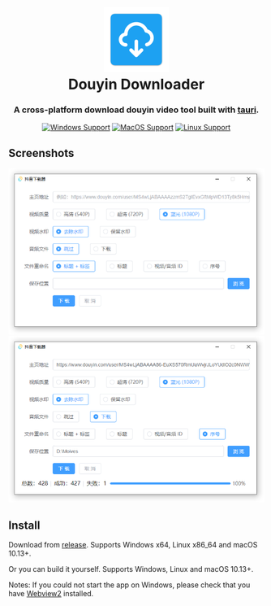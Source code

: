 <h1 align="center">
  <img src="src-tauri/icons/128x128.png" width="128" />
  <br>
  Douyin Downloader
  <br>
</h1>

<h3 align="center">
A cross-platform download douyin video tool built with <a href="https://github.com/tauri-apps/tauri">tauri</a>.
</h3>

<div align="center">

[![Windows Support](https://img.shields.io/badge/Windows-0078D6?style=flat&logo=windows&logoColor=white)](https://github.com/lzdyes/douyin-downloader/releases)
[![MacOS Support](https://img.shields.io/badge/MACOS-adb8c5?style=flat&logo=macos&logoColor=white)](https://github.com/lzdyes/douyin-downloader/releases)
[![Linux Support](https://img.shields.io/badge/linux-1793D1?style=flat&logo=linux&logoColor=white)](https://github.com/lzdyes/douyin-downloader/releases)

</div>

## Screenshots

![](docs/screenshots/windows_1.png)
![](docs/screenshots/windows_2.png)

## Install

Download from [release](https://github.com/lzdyes/douyin-downloader/releases). Supports Windows x64, Linux x86_64 and macOS 10.13+.

Or you can build it yourself. Supports Windows, Linux and macOS 10.13+.

Notes: If you could not start the app on Windows, please check that you have [Webview2](https://developer.microsoft.com/en-us/microsoft-edge/webview2/#download-section) installed.
